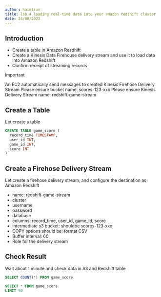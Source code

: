```yaml
---
author: haimtran
title: lab 4 loading real-time data into your amazon redshift cluster
date: 24/08/2023
---
```


## Introduction

- Create a table in Amazon Resdhift
- Create a Kinesis Data Firehouse delivery stream and use it to load data into Amazon Redshift
- Confirm receipt of streaming records

> [!IMPORTANT]
> An EC2 automatically send messages to created Kinesis Firehose Delivery Stream
> Please ensure bucket name: scores-123-xxx
> Please ensure Kinesis Delivery Stream name: redshift-game-stream

## Create a Table

Let create a table

```sql
CREATE TABLE game_score (
  record_time TIMESTAMP,
  user_id INT,
  game_id INT,
  score INT
)

```

## Create a Firehose Delivery Stream

Let create a firehose delivery stream, and configure the destination as Amazon Redshift

- name: redshift-game-stream
- cluster
- username
- password
- database
- columns: record_time, user_id, game_id, score
- intermediate s3 bucket: shouldbe scores-123-xxx
- COPY options should be: format CSV
- Buffer interval: 60
- Role for the delivery stream

## Check Result

Wait about 1 minute and check data in S3 and Redshift table

```sql
SELECT COUNT(*) FROM game_score
```

```sql
SELECT * FROM game_score
LIMIT 50

```
